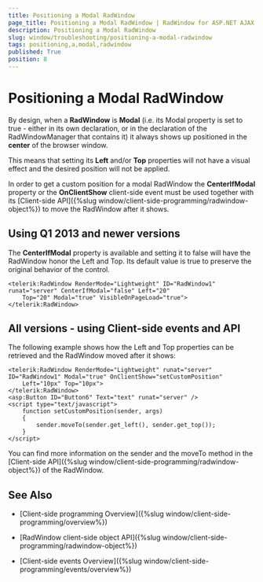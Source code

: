 ```yaml
---
title: Positioning a Modal RadWindow
page_title: Positioning a Modal RadWindow | RadWindow for ASP.NET AJAX Documentation
description: Positioning a Modal RadWindow
slug: window/troubleshooting/positioning-a-modal-radwindow
tags: positioning,a,modal,radwindow
published: True
position: 8
---
```


# Positioning a Modal RadWindow

By design, when a **RadWindow** is **Modal** (i.e. its Modal property is set to true - either in its own declaration, or in the declaration of the RadWindowManager that contains it) it always shows up positioned in the **center** of the browser window.

This means that setting its **Left** and/or **Top** properties will not have a visual effect and the desired position will not be applied.

In order to get a custom position for a modal RadWindow the **CenterIfModal** property or the **OnClientShow** client-side event must be used together with its [Client-side API]({%slug window/client-side-programming/radwindow-object%}) to move the RadWindow after it shows.

## Using Q1 2013 and newer versions

The **CenterIfModal** property is available and setting it to false will have the RadWindow honor the Left and Top. Its default value is true to preserve the original behavior of the control.

````ASP.NET
<telerik:RadWindow RenderMode="Lightweight" ID="RadWindow1" runat="server" CenterIfModal="false" Left="20"
	Top="20" Modal="true" VisibleOnPageLoad="true">
</telerik:RadWindow>
````

## All versions - using Client-side events and API

The following example shows how the Left and Top properties can be retrieved and the RadWindow moved after it shows:

````ASP.NET
<telerik:RadWindow RenderMode="Lightweight" runat="server" ID="RadWindow1" Modal="true" OnClientShow="setCustomPosition"
	Left="10px" Top="10px">
</telerik:RadWindow>
<asp:Button ID="Button6" Text="text" runat="server" />
<script type="text/javascript">
	function setCustomPosition(sender, args)
	{
		sender.moveTo(sender.get_left(), sender.get_top());
	}
</script>
````

You can find more information on the sender and the moveTo method in the [Client-side API]({%slug window/client-side-programming/radwindow-object%}) of the RadWindow.

## See Also

 * [Client-side programming Overview]({%slug window/client-side-programming/overview%})
 
 * [RadWindow client-side object API]({%slug window/client-side-programming/radwindow-object%})

 * [Client-side events Overview]({%slug window/client-side-programming/events/overview%})
 
